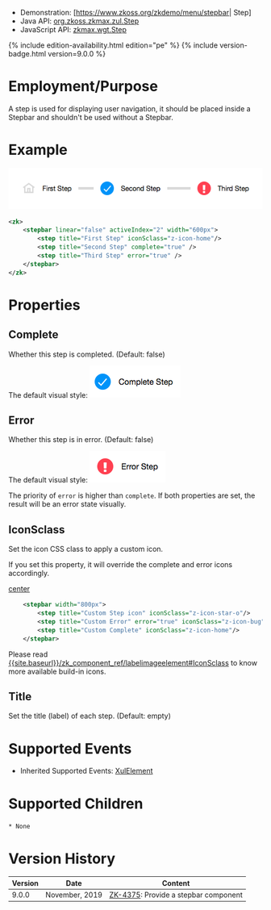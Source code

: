 
- Demonstration: \[<https://www.zkoss.org/zkdemo/menu/stepbar>\| Step\]
- Java API: [org.zkoss.zkmax.zul.Step](https://www.zkoss.org/javadoc/latest/zk/org/zkoss/zkmax/zul/Step.html)
- JavaScript API: [zkmax.wgt.Step](https://www.zkoss.org/javadoc/latest/jsdoc/classes/zkmax.wgt.Step.html)

<!--REQUIRED ZK EDITION: PE -->
{% include edition-availability.html edition="pe" %} {% include version-badge.html version=9.0.0 %}

# Employment/Purpose

A step is used for displaying user navigation, it should be placed
inside a Stepbar and shouldn't be used without a Stepbar.

# Example

![](/zk_component_ref/images/Stepbar-example.png)

```xml
<zk>
    <stepbar linear="false" activeIndex="2" width="600px">
        <step title="First Step" iconSclass="z-icon-home"/>
        <step title="Second Step" complete="true" />
        <step title="Third Step" error="true" />
    </stepbar>
</zk>
```

# Properties

## Complete

Whether this step is completed. (Default: false)

The default visual style:
![](/zk_component_ref/images/Step-complete-default.png)

## Error

Whether this step is in error. (Default: false)

The default visual style:
![](/zk_component_ref/images/Step-error-default.png)

The priority of `error` is higher than `complete`. If both properties
are set, the result will be an error state visually.

## IconSclass

Set the icon CSS class to apply a custom icon.

If you set this property, it will override the complete and error icons
accordingly.

[center ](File:Step-iconsclass.png)

```xml
    <stepbar width="800px">
        <step title="Custom Step icon" iconSclass="z-icon-star-o"/>
        <step title="Custom Error" error="true" iconSclass="z-icon-bug"/>
        <step title="Custom Complete" iconSclass="z-icon-home"/>
    </stepbar>
```

Please read
[{{site.baseurl}}/zk_component_ref/labelimageelement#IconSclass]({{site.baseurl}}/zk_component_ref/labelimageelement#IconSclass)
to know more available build-in icons.

## Title

Set the title (label) of each step. (Default: empty)

# Supported Events

- Inherited Supported Events: [ XulElement]({{site.baseurl}}/zk_component_ref/xulelement#Supported_Events)

# Supported Children

`* None`



# Version History



| Version | Date           | Content                                                                          |
|---------|----------------|----------------------------------------------------------------------------------|
| 9.0.0   | November, 2019 | [ZK-4375](https://tracker.zkoss.org/browse/ZK-4375): Provide a stepbar component |


